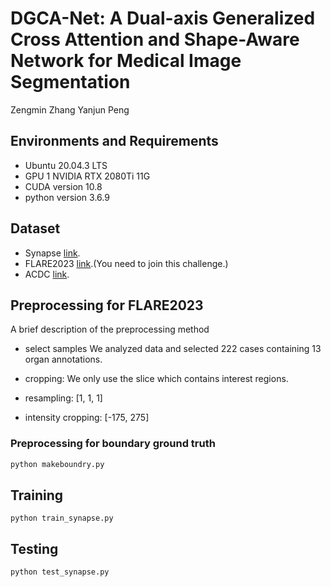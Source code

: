# DGCA-Net: A Dual-axis Generalized Cross Attention and Shape-Aware Network for Medical Image Segmentation
Zengmin Zhang Yanjun Peng

## Environments and Requirements

- Ubuntu 20.04.3 LTS
- GPU 1 NVIDIA RTX 2080Ti 11G
- CUDA version 10.8
- python version 3.6.9
  
## Dataset

- Synapse [link](https://github.com/Beckschen/TransUNet).
- FLARE2023 [link](https://codalab.lisn.upsaclay.fr/competitions/12239#learn_the_details-dataset).(You need to join this challenge.)
- ACDC [link](https://github.com/Beckschen/TransUNet).

## Preprocessing for FLARE2023

A brief description of the preprocessing method

- select samples
We analyzed data and selected 222 cases containing 13 organ annotations.

- cropping:
We only use the slice which contains interest regions.

- resampling:
[1, 1, 1] 

- intensity cropping:
[-175, 275]


### Preprocessing for boundary ground truth
```python
python makeboundry.py
```

## Training
```
python train_synapse.py
```

## Testing
```python
python test_synapse.py
```






